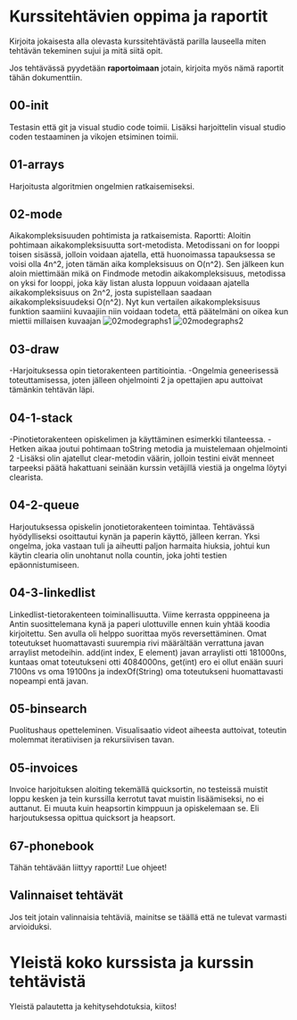 # Kurssitehtävien oppima ja raportit

Kirjoita jokaisesta alla olevasta kurssitehtävästä parilla lauseella miten tehtävän tekeminen sujui ja mitä siitä opit.

Jos tehtävässä pyydetään **raportoimaan** jotain, kirjoita myös nämä raportit tähän dokumenttiin.

## 00-init
Testasin että git ja visual studio code toimii. Lisäksi harjoittelin visual studio coden testaaminen ja vikojen etsiminen toimii.
## 01-arrays
Harjoitusta algoritmien ongelmien ratkaisemiseksi. 
## 02-mode
Aikakompleksisuuden pohtimista ja ratkaisemista.
Raportti:
Aloitin pohtimaan aikakompleksisuutta sort-metodista. Metodissani on for looppi toisen sisässä, jolloin voidaan ajatella, että huonoimassa tapauksessa se voisi olla 4n^2, joten tämän aika kompleksisuus on O(n^2).
Sen jälkeen kun aloin miettimään mikä on Findmode metodin aikakompleksisuus, metodissa on yksi for looppi, joka käy listan alusta loppuun voidaaan ajatella aikakompleksisuus on 2n^2, josta supistellaan saadaan aikakompleksisuudeksi O(n^2). Nyt kun vertailen aikakompleksisuus funktion saamiini kuvaajiin niin voidaan todeta, että päätelmäni on oikea kun miettii millaisen kuvaajan 
![02modegraphs1](https://gitlab.com/-/ide/project/vailunka19/villeailunka-tira-demo-2022/tree/main/-/02-mode/02modetaulukko1.png/) 
![02modegraphs2](https://gitlab.com/-/ide/project/vailunka19/villeailunka-tira-demo-2022/tree/main/-/02-mode/02modetaulukko2.png/)
## 03-draw
-Harjoituksessa opin tietorakenteen partitiointia.
-Ongelmia geneerisessä toteuttamisessa, joten jälleen ohjelmointi 2 ja opettajien apu auttoivat tämänkin tehtävän läpi.


## 04-1-stack
-Pinotietorakenteen opiskelimen ja käyttäminen esimerkki tilanteessa.
-Hetken aikaa joutui pohtimaan toString metodia ja muistelemaan ohjelmointi 2
-Lisäksi olin ajatellut clear-metodin väärin, jolloin testini eivät menneet tarpeeksi päätä hakattuani seinään kurssin vetäjillä viestiä ja ongelma löytyi clearista.


## 04-2-queue
Harjoutuksessa opiskelin jonotietorakenteen toimintaa. Tehtävässä hyödylliseksi osoittautui kynän ja paperin käyttö, jälleen kerran. Yksi ongelma, joka vastaan tuli ja aiheutti paljon harmaita hiuksia, johtui kun käytin clearia olin unohtanut nolla countin, joka johti testien epäonnistumiseen.

## 04-3-linkedlist
Linkedlist-tietorakenteen toiminallisuutta. Viime kerrasta opppineena ja Antin suosittelemana kynä ja paperi ulottuville ennen kuin yhtää koodia kirjoitettu. Sen avulla oli helppo suorittaa myös reversettäminen. Omat toteutukset huomattavasti  suurempia rivi määrältään verrattuna javan arraylist metodeihin.
add(int index, E element) javan arraylisti otti 181000ns, kuntaas omat toteutukseni otti 4084000ns, get(int) ero ei ollut enään suuri 7100ns vs oma 19100ns ja indexOf(String) oma toteutukseni huomattavasti nopeampi entä javan.

## 05-binsearch
Puolitushaus opetteleminen. Visualisaatio videot aiheesta auttoivat, toteutin molemmat iteratiivisen ja rekursiivisen tavan.

## 05-invoices
Invoice harjoituksen aloiting tekemällä quicksortin, no testeissä muistit loppu kesken ja tein kurssilla kerrotut tavat muistin lisäämiseksi, no ei auttanut. Ei muuta kuin heapsortin kimppuun ja opiskelemaan se. Eli harjoutuksessa opittua quicksort ja heapsort.

## 67-phonebook

Tähän tehtävään liittyy raportti! Lue ohjeet!



## Valinnaiset tehtävät

Jos teit jotain valinnaisia tehtäviä, mainitse se täällä että ne tulevat varmasti arvioiduksi.

# Yleistä koko kurssista ja kurssin tehtävistä

Yleistä palautetta ja kehitysehdotuksia, kiitos!
